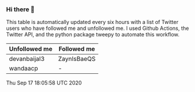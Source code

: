 ### Hi there 👋

This table is automatically updated every six hours with a list of Twitter users who have followed me and unfollowed me. I used Github Actions, the Twitter API, and the python package tweepy to automate this workflow.

| Unfollowed me |  Followed me |
| --- | --- |
|devanbaijal3|ZaynIsBaeQS|
|wandaacp|-|
Thu Sep 17 18:05:58 UTC 2020
